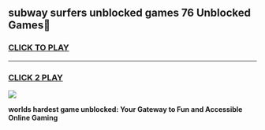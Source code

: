 
## subway surfers unblocked games 76 Unblocked Games👋
<h3>
<a href="https://premium.freeplayer.one?title=subway_surfers_unblocked_games_76&ref=16F">CLICK TO PLAY</a></h3>
<hr>

<h3>
<a href="https://premium.freeplayer.one?title=subway_surfers_unblocked_games_76&ref=16F">CLICK 2 PLAY</a>
  
</h3>

<a href="https://premium.freeplayer.one?title=subway_surfers_unblocked_games_76&ref=16F/"><img src="https://clearcache.store/games.png"></a>


**worlds hardest game unblocked: Your Gateway to Fun and Accessible Online Gaming**
